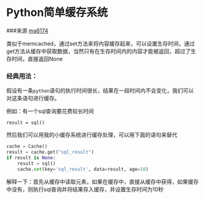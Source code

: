 # Python简单缓存系统

###来源
[ma6174](https://github.com/ma6174/pycache)

类似于memcached，通过set方法来将内容缓存起来，可以设置生存时间，通过get方法从缓存中获取数据，当然只有在生存时间内的内容才能被返回，超过了生存时间，直接返回None

### 经典用法：

假设有一条`python`语句的执行时间很长，结果在一段时间内不会变化，我们可以对这条语句进行缓存。

例如：有一个sql查询要花费较长时间

`result = sql()`

然后我们可以用我的小缓存系统进行缓存处理，可以用下面的语句来替代

```python
cache = Cache()
result = cache.get("sql_result")
if result is None:
    result = sql()
    cache.set(key='sql_result', data=result, age=10)
```

解释一下：首先从缓存中读取元素，如果在缓存中，直接从缓存中获得，如果缓存中没有，则执行sql查询并将结果存入缓存，并设置生存时间为10秒

